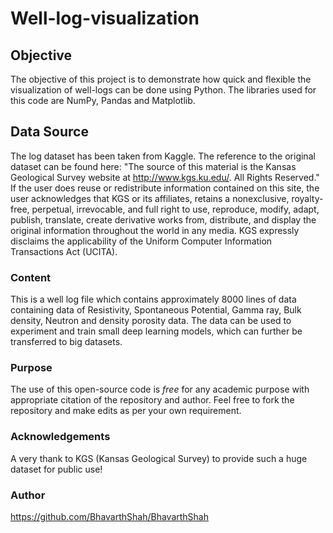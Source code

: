 # Well-log-visualization


## Objective
The objective of this project is to demonstrate how quick and flexible the visualization of well-logs can be done using Python. The libraries used for this code are NumPy, Pandas and Matplotlib.


## Data Source
The log dataset has been taken from Kaggle. The reference to the original dataset can be found here:
"The source of this material is the Kansas Geological Survey website at http://www.kgs.ku.edu/. All Rights Reserved."
If the user does reuse or redistribute information contained on this site, the user acknowledges that KGS or its affiliates, retains a nonexclusive, royalty-free, perpetual, irrevocable, and full right to use, reproduce, modify, adapt, publish, translate, create derivative works from, distribute, and display the original information throughout the world in any media. KGS expressly disclaims the applicability of the Uniform Computer Information Transactions Act (UCITA).


### Content
This is a well log file which contains approximately 8000 lines of data containing data of Resistivity, Spontaneous Potential, Gamma ray, Bulk density, Neutron and density porosity data. The data can be used to experiment and train small deep learning models, which can further be transferred to big datasets.


### Purpose
The use of this open-source code is _free_ for any academic purpose with appropriate citation of the repository and author. Feel free to fork the repository and make edits as per your own requirement.


### Acknowledgements
A very thank to KGS (Kansas Geological Survey) to provide such a huge dataset for public use!

### Author
https://github.com/BhavarthShah/BhavarthShah

